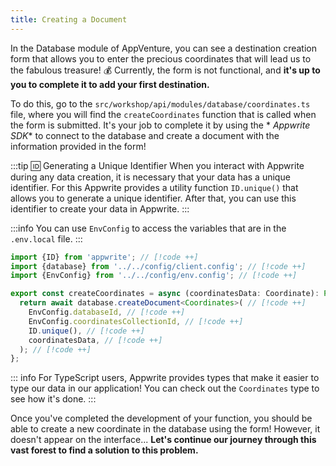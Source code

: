 ```yaml
---
title: Creating a Document
---
```


<Documentation link="https://appwrite.io/docs/products/databases/quick-start#create-documents"></Documentation>

<Hero
title="Let's Plant Our First Document 🌱"
image="/assets/workshop/database/create.jpg"
description="Now that our collection is created and accessible from AppVenture, all that's left is to add some documents
to it!"
/>

In the Database module of AppVenture, you can see a destination creation form that allows you to enter the precious
coordinates that will lead us to the fabulous treasure! 💰 Currently, the form is not functional, and **it's up to you to
complete it to add your first destination.**

To do this, go to the `src/workshop/api/modules/database/coordinates.ts` file, where you will find
the `createCoordinates` function that is called when the form is submitted. It's your job to complete it by using the *
*Appwrite SDK** to connect to the database and create a document with the information provided in the form!

:::tip 🆔 Generating a Unique Identifier
When you interact with Appwrite during any data creation, it is necessary that your data has a unique identifier. For
this Appwrite provides a utility function `ID.unique()` that allows you to generate a unique identifier. After that, you
can use this identifier to create your data in Appwrite.
:::

:::info
You can use `EnvConfig` to access the variables that are in the `.env.local` file.
:::

<Solution>

```ts
import {ID} from 'appwrite'; // [!code ++]
import {database} from '../../config/client.config'; // [!code ++]
import {EnvConfig} from '../../config/env.config'; // [!code ++]

export const createCoordinates = async (coordinatesData: Coordinate): Promise<Coordinate> => {
  return await database.createDocument<Coordinates>( // [!code ++]
    EnvConfig.databaseId, // [!code ++]
    EnvConfig.coordinatesCollectionId, // [!code ++]
    ID.unique(), // [!code ++]
    coordinatesData, // [!code ++]
  ); // [!code ++]
};
```

</Solution>

::: info
For TypeScript users, Appwrite provides types that make it easier to type our data in our application! You can check out
the `Coordinates` type to see how it's done.
:::

Once you've completed the development of your function, you should be able to create a new coordinate in the database
using the form! However, it doesn't appear on the interface... **Let's continue our journey through this vast forest to
find a solution to this problem.**

